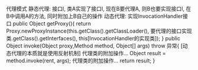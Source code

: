 代理模式
静态代理: 接口I, 类A实现了接口I, 
         现在B要代理A, 则B也要实现接口I, 在B中调用A的方法, 同时附加上B自己的操作
动态代理: 实现InvocationHandler接口
public Object getProxy(){
    return Proxy.newProxyInstance(this.getClass().getClassLoader(),
                                  要代理的接口实现类.getClass().getInterfaces(), this[InvocationHandler的实现类]);
}
public Object invoke(Object proxy,Method method, Object[] args) throw 异常{
    [动态代理的本质就是使用反射机制]
    代理类的附加操作...
    Object result = method.invoke(rent, args);
    代理类的附加操作...
    return result;
}